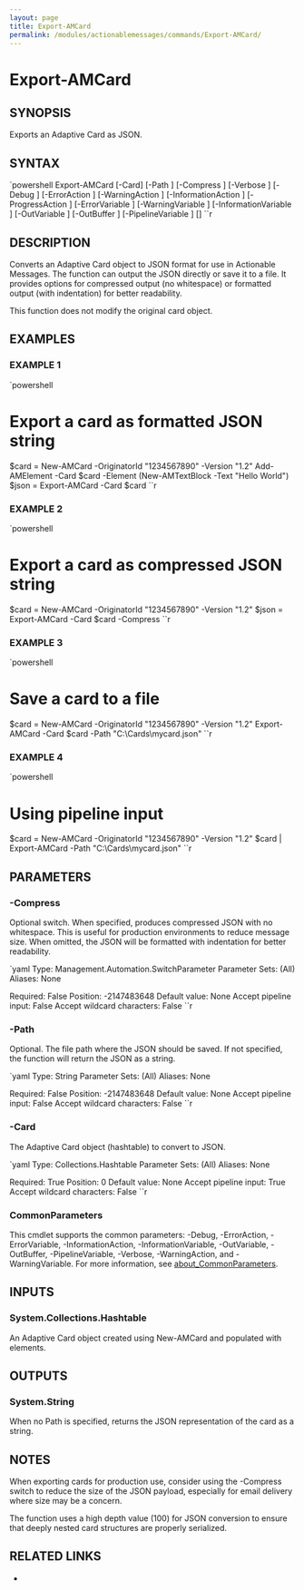 ```yaml
---
layout: page
title: Export-AMCard
permalink: /modules/actionablemessages/commands/Export-AMCard/
---
```


# Export-AMCard

## SYNOPSIS
Exports an Adaptive Card as JSON.

## SYNTAX

`powershell
Export-AMCard [-Card] <Hashtable> [-Path <String>] [-Compress <SwitchParameter>] [-Verbose <SwitchParameter>] [-Debug <SwitchParameter>] [-ErrorAction <ActionPreference>] [-WarningAction <ActionPreference>] [-InformationAction <ActionPreference>] [-ProgressAction <ActionPreference>] [-ErrorVariable <String>] [-WarningVariable <String>] [-InformationVariable <String>] [-OutVariable <String>] [-OutBuffer <Int32>] [-PipelineVariable <String>] [<CommonParameters>]
``r

## DESCRIPTION
Converts an Adaptive Card object to JSON format for use in Actionable Messages.
The function can output the JSON directly or save it to a file. It provides options
for compressed output (no whitespace) or formatted output (with indentation) for
better readability.

This function does not modify the original card object.

## EXAMPLES

### EXAMPLE 1
`powershell
# Export a card as formatted JSON string
$card = New-AMCard -OriginatorId "1234567890" -Version "1.2"
Add-AMElement -Card $card -Element (New-AMTextBlock -Text "Hello World")
$json = Export-AMCard -Card $card
``r

    

### EXAMPLE 2
`powershell
# Export a card as compressed JSON string
$card = New-AMCard -OriginatorId "1234567890" -Version "1.2"
$json = Export-AMCard -Card $card -Compress
``r

    

### EXAMPLE 3
`powershell
# Save a card to a file
$card = New-AMCard -OriginatorId "1234567890" -Version "1.2"
Export-AMCard -Card $card -Path "C:\Cards\mycard.json"
``r

    

### EXAMPLE 4
`powershell
# Using pipeline input
$card = New-AMCard -OriginatorId "1234567890" -Version "1.2"
$card | Export-AMCard -Path "C:\Cards\mycard.json"
``r

    

## PARAMETERS

### -Compress
Optional switch. When specified, produces compressed JSON with no whitespace.
This is useful for production environments to reduce message size.
When omitted, the JSON will be formatted with indentation for better readability.

`yaml
Type: Management.Automation.SwitchParameter
Parameter Sets: (All)
Aliases: None

Required: False
Position: -2147483648
Default value: None
Accept pipeline input: False
Accept wildcard characters: False
``r

### -Path
Optional. The file path where the JSON should be saved.
If not specified, the function will return the JSON as a string.

`yaml
Type: String
Parameter Sets: (All)
Aliases: None

Required: False
Position: -2147483648
Default value: None
Accept pipeline input: False
Accept wildcard characters: False
``r

### -Card
The Adaptive Card object (hashtable) to convert to JSON.

`yaml
Type: Collections.Hashtable
Parameter Sets: (All)
Aliases: None

Required: True
Position: 0
Default value: None
Accept pipeline input: True
Accept wildcard characters: False
``r

### CommonParameters
This cmdlet supports the common parameters: -Debug, -ErrorAction, -ErrorVariable, -InformationAction, -InformationVariable, -OutVariable, -OutBuffer, -PipelineVariable, -Verbose, -WarningAction, and -WarningVariable. For more information, see [about_CommonParameters](https://learn.microsoft.com/en-us/powershell/module/microsoft.powershell.core/about/about_commonparameters).

## INPUTS
### System.Collections.Hashtable
An Adaptive Card object created using New-AMCard and populated with elements.

## OUTPUTS
### System.String
When no Path is specified, returns the JSON representation of the card as a string.

## NOTES
When exporting cards for production use, consider using the -Compress switch to reduce
the size of the JSON payload, especially for email delivery where size may be a concern.

The function uses a high depth value (100) for JSON conversion to ensure that deeply
nested card structures are properly serialized.

## RELATED LINKS
* [](https://docs.microsoft.com/en-us/outlook/actionable-messages/)

